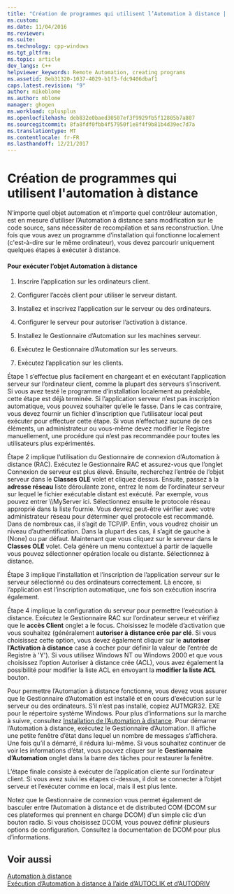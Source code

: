 ```yaml
---
title: "Création de programmes qui utilisent l’Automation à distance | Documents Microsoft"
ms.custom: 
ms.date: 11/04/2016
ms.reviewer: 
ms.suite: 
ms.technology: cpp-windows
ms.tgt_pltfrm: 
ms.topic: article
dev_langs: C++
helpviewer_keywords: Remote Automation, creating programs
ms.assetid: 8eb31320-1037-4029-b1f3-fdc9406dbaf1
caps.latest.revision: "9"
author: mikeblome
ms.author: mblome
manager: ghogen
ms.workload: cplusplus
ms.openlocfilehash: deb832e0baed30507ef3f9929fb5f12805b7a807
ms.sourcegitcommit: 8fa8fdf0fbb4f57950f1e8f4f9b81b4d39ec7d7a
ms.translationtype: MT
ms.contentlocale: fr-FR
ms.lasthandoff: 12/21/2017
---
```

# <a name="creating-programs-that-use-remote-automation"></a>Création de programmes qui utilisent l'automation à distance
N’importe quel objet automation et n’importe quel contrôleur automation, est en mesure d’utiliser l’Automation à distance sans modification sur le code source, sans nécessiter de recompilation et sans reconstruction. Une fois que vous avez un programme d’installation qui fonctionne localement (c'est-à-dire sur le même ordinateur), vous devez parcourir uniquement quelques étapes à exécuter à distance.  
  
#### <a name="to-execute-the-remote-automation-object"></a>Pour exécuter l’objet Automation à distance  
  
1.  Inscrire l’application sur les ordinateurs client.  
  
2.  Configurer l’accès client pour utiliser le serveur distant.  
  
3.  Installez et inscrivez l’application sur le serveur ou des ordinateurs.  
  
4.  Configurer le serveur pour autoriser l’activation à distance.  
  
5.  Installez le Gestionnaire d’Automation sur les machines serveur.  
  
6.  Exécutez le Gestionnaire d’Automation sur les serveurs.  
  
7.  Exécutez l’application sur les clients.  
  
 Étape 1 s’effectue plus facilement en chargeant et en exécutant l’application serveur sur l’ordinateur client, comme la plupart des serveurs s’inscrivent. Si vous avez testé le programme d’installation localement au préalable, cette étape est déjà terminée. Si l’application serveur n’est pas inscription automatique, vous pouvez souhaiter qu’elle le fasse. Dans le cas contraire, vous devez fournir un fichier d’inscription que l’utilisateur local peut exécuter pour effectuer cette étape. Si vous n’effectuez aucune de ces éléments, un administrateur ou vous-même devez modifier le Registre manuellement, une procédure qui n’est pas recommandée pour toutes les utilisateurs plus expérimentés.  
  
 Étape 2 implique l’utilisation du Gestionnaire de connexion d’Automation à distance (RAC). Exécutez le Gestionnaire RAC et assurez-vous que l’onglet Connexion de serveur est plus élevé. Ensuite, recherchez l’entrée de l’objet serveur dans le **Classes OLE** volet et cliquez dessus. Ensuite, passez à la **adresse réseau** liste déroulante zone, entrez le nom de l’ordinateur serveur sur lequel le fichier exécutable distant est exécuté. Par exemple, vous pouvez entrer \\\MyServer ici. Sélectionnez ensuite le protocole réseau approprié dans la liste fournie. Vous devrez peut-être vérifier avec votre administrateur réseau pour déterminer quel protocole est recommandé. Dans de nombreux cas, il s’agit de TCP/IP. Enfin, vous voudrez choisir un niveau d’authentification. Dans la plupart des cas, il s’agit de gauche à (None) ou par défaut. Maintenant que vous cliquez sur le serveur dans le **Classes OLE** volet. Cela génère un menu contextuel à partir de laquelle vous pouvez sélectionner opération locale ou distante. Sélectionnez à distance.  
  
 Étape 3 implique l’installation et l’inscription de l’application serveur sur le serveur sélectionné ou des ordinateurs correctement. Là encore, si l’application est l’inscription automatique, une fois son exécution inscrira également.  
  
 Étape 4 implique la configuration du serveur pour permettre l’exécution à distance. Exécutez le Gestionnaire RAC sur l’ordinateur serveur et vérifiez que le **accès Client** onglet a le focus. Choisissez le modèle d’activation que vous souhaitez (généralement **autoriser à distance crée par clé**. Si vous choisissez cette option, vous devez également cliquer sur le **autoriser l’Activation à distance** case à cocher pour définir la valeur de l’entrée de Registre à 'Y'). Si vous utilisez Windows NT ou Windows 2000 et que vous choisissez l’option Autoriser à distance crée (ACL), vous avez également la possibilité pour modifier la liste ACL en envoyant la **modifier la liste ACL** bouton.  
  
 Pour permettre l’Automation à distance fonctionne, vous devez vous assurer que le Gestionnaire d’Automation est installé et en cours d’exécution sur le serveur ou des ordinateurs. S’il n’est pas installé, copiez AUTMGR32. EXE pour le répertoire système Windows. Pour plus d’informations sur la marche à suivre, consultez [Installation de l’Automation à distance](../mfc/remote-automation-installation.md). Pour démarrer l’Automation à distance, exécutez le Gestionnaire d’Automation. Il affiche une petite fenêtre d’état dans lequel un nombre de messages s’affichera. Une fois qu’il a démarré, il réduira lui-même. Si vous souhaitez continuer de voir les informations d’état, vous pouvez cliquer sur le **Gestionnaire d’Automation** onglet dans la barre des tâches pour restaurer la fenêtre.  
  
 L’étape finale consiste à exécuter de l’application cliente sur l’ordinateur client. Si vous avez suivi les étapes ci-dessus, il doit se connecter à l’objet serveur et l’exécuter comme en local, mais il est plus lente.  
  
 Notez que le Gestionnaire de connexion vous permet également de basculer entre l’Automation à distance et de distributed COM (DCOM sur ces plateformes qui prennent en charge DCOM) d’un simple clic d’un bouton radio. Si vous choisissez DCOM, vous pouvez définir plusieurs options de configuration. Consultez la documentation de DCOM pour plus d’informations.  
  
## <a name="see-also"></a>Voir aussi  
 [Automation à distance](../mfc/remote-automation.md)   
 [Exécution d’Automation à distance à l’aide d’AUTOCLIK et d’AUTODRIV](../mfc/running-remote-automation-using-autoclik-and-autodriv.md)

